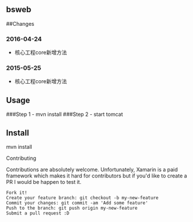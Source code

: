 ## bsweb



##Changes

### 2016-04-24
 - 核心工程core新增方法


### 2015-05-25
 - 核心工程core新增方法

## Usage
###Step 1 - mvn install
###Step 2 - start tomcat


## Install
mvn install

Contributing

Contributions are absolutely welcome. Unfortunately, Xamarin is a paid framework which makes it hard for contributors but if you'd like to create a PR I would be happen to test it.

    Fork it!
    Create your feature branch: git checkout -b my-new-feature
    Commit your changes: git commit -am 'Add some feature'
    Push to the branch: git push origin my-new-feature
    Submit a pull request :D


